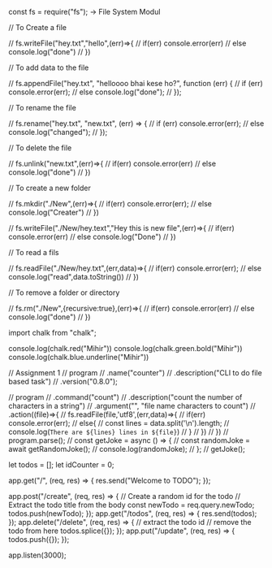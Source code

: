 const fs = require("fs");  -> File System Modul

// To Create a file

// fs.writeFile("hey.txt","hello",(err)=>{
//     if(err) console.error(err)
//     else console.log("done")
// })

// To add data to the file

// fs.appendFile("hey.txt", "helloooo bhai kese ho?", function (err) {
//   if (err) console.error(err);
//   else console.log("done");
// });

// To rename the file

// fs.rename("hey.txt", "new.txt", (err) => {
//   if (err) console.error(err);
//   else console.log("changed");
// });

// To delete the file

// fs.unlink("new.txt",(err)=>{
//     if(err) console.error(err)
//     else console.log("done")
// })

// To create a new folder

// fs.mkdir("./New",(err)=>{
//     if(err) console.error(err);
//     else console.log("Creater")
// })

// fs.writeFile("./New/hey.text","Hey this is new file",(err)=>{
//     if(err) console.error(err)
//     else console.log("Done")
// })

// To read a fils

// fs.readFile("./New/hey.txt",(err,data)=>{
//         if(err) console.error(err);
//         else console.log("read",data.toString())
//     })

// To remove a folder or directory

// fs.rm("./New",{recursive:true},(err)=>{
//     if(err) console.error(err)
//     else console.log("done")
// })

import chalk from "chalk";

console.log(chalk.red("Mihir"))
console.log(chalk.green.bold("Mihir"))
console.log(chalk.blue.underline("Mihir"))




// Assignment 1
// program
//   .name("counter")
//   .description("CLI to do file based task")
//   .version("0.8.0");

// program
//   .command("count")
//   .description("count the number of characters in a string")
//   .argument("<files>", "file name characters to count")
//   .action((file)=>{ 
//     fs.readFile(file,'utf8',(err,data)=>{
//         if(err) console.error(err);
//         else{
//             const lines = data.split('\n').length;
//             console.log(`There are ${lines} lines in ${file}`)
//         }
//     })
//   })
//   program.parse();
// const getJoke = async () => {
//   const randomJoke = await getRandomJoke();
//   console.log(randomJoke);
// };
// getJoke();




let todos = [];
let idCounter = 0;

app.get("/", (req, res) => {
  res.send("Welcome to TODO");
});

app.post("/create", (req, res) => {
  // Create a random id for the todo
  // Extract the todo title from the body
  const newTodo = req.query.newTodo;
  todos.push(newTodo);
});
app.get("/todos", (req, res) => {
  res.send(todos);
});
app.delete("/delete", (req, res) => {
  // extract the todo id
  // remove the todo from here
  todos.splice({});
});
app.put("/update", (req, res) => {
  todos.push({});
});

app.listen(3000);
